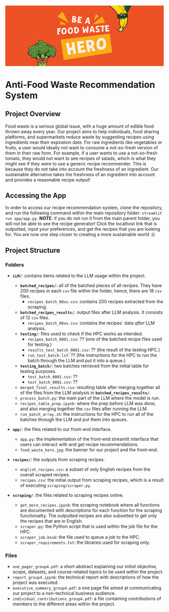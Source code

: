 ![Alt text](app/food_waste_hero.jpg?raw=true "Title")

# Anti-Food Waste Recommendation System

## Project Overview

Food waste is a serious global issue, with a huge amount of edible food thrown away every year. Our project aims to help individuals, food sharing platforms, and supermarkets reduce waste by suggesting recipes using ingredients near their expiration date. For raw ingredients like vegetables or fruits, a user would ideally not want to consume a not-so-fresh version of them in their raw form. For example, if a user wants to use a not-so-fresh tomato, they would not want to see recipes of salads, which is what they might see if they were to use a generic recipe recommender. This is because they do not take into account the freshness of an ingredient. Our sustainable alternative takes the freshness of an ingredient into account and provides a reasonable recipe output!

## Accessing the App
In order to access our recipe recommendation system, clone the repository, and run the following command within the main repository folder: `streamlit run app/app.py`. **NOTE**: if you do not run it from the main parent folder, you will not be able to see the recipe generator! Click the localhost link that is outputted, input your preferences, and get the recipes that you are looking for. You are now one step closer to creating a more sustainable world :))


## Project Structure

### Folders

- **`LLM/`**: contains items related to the LLM usage within the project.
  - **`batched_recipes/`**: all of the batched pieces of all recipes. They have 200 recipes in each `csv` file within the folder, hence, there are 18 `csv` files.
    - `recipes_batch_00xx.csv`: contains 200 recipes extracted from the scraping.
  - **`batched_recipes_results/`**: output files after LLM analysis. It consists of 12 `csv` files.
    - `recipes_batch_00xx.csv`: contains the recipes' data *after* LLM analysis.
  - **`testing/`**: files used to check if the HPC works as intended.
    - `recipes_batch_0001.csv`: ?? (one of the batched recipe files used for testing.)
    - `results_test_batch_0001.csv`: ?? (the result of the testing HPC.)
    - `run_test_batch.lsf`: ?? (the instructions for the HPC to run the batch through the LLM and put it into a queue.)
  - **`testing_batch/`**:  two batches retrieved from the initial table for testing purposes.
    - `test_batch_0001.csv`: ??
    - `test_batch_0002.csv`: ??
  - `merged_final_results.csv`: resulting table after merging together all of the files from the LLM analysis in **`batched_recipes_results/`**.
  - `process_batch.py`: the main part of the LLM where the model is run.
  - `recipes_table_prep.ipynb`: where the prep before LLM was done, and also merging together the `csv` files after running the LLM.
  - `run_batch_array.sh`: the instructions for the HPC to run all of the batches through the LLM and put them into queues.
  
- **`app/`**: the files related to our front-end interface.
  - `app.py`: the implementation of the front-end streamlit interface that users can interact with and get recipe recommendations.
  - `food_waste_hero.jpg`: the banner for our project and the front-end.
  
- **`recipes/`**: the outputs from scraping recipes.
    - `english_recipes.csv`: a subset of only English recipes from the overall scraped recipes.
    - `recipes.csv`: the initial output from scraping recipes, which is a result of executing `scraping/scraper.py`.

- **`scraping/`**: the files related to scraping recipes online.
  - `get_more_recipes.ipynb`: the scraping notebook where all functions are documented with descriptions for each function for the scraping functionality. The outputted recipes are also subsetted to get only the recipes that are in English.
  - `scraper.py`: the Python script that is used within the job file for the HPC.
  - `scraper_job.bsub`: the file used to queue a job to the HPC.
  - `scraper_requirements.txt`: the libraries used for scraping only.

### Files
- `one_pager_group4.pdf`: a short abstract explaining our *initial* objective, scope, datasets, and course-related topics to be used within the project.
- `report_group4.ipynb`: the technical report with descriptions of how the project was executed.
- `executive_summary_group4.pdf`: a one page file aimed at communicating our project to a non-technical business audience.
- `individual_contributions_group4.pdf`: a file containing contributions of members to the different areas within the project.
